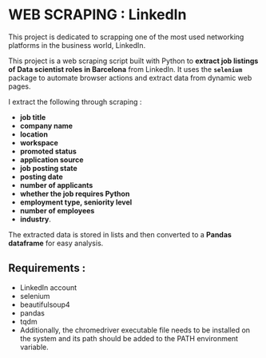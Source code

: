 # WEB SCRAPING : LinkedIn
This project is dedicated to scrapping one of the most used networking platforms in the business world, LinkedIn.

This project is a web scraping script built with Python to **extract job listings of Data scientist roles in Barcelona** from LinkedIn. It uses the **```selenium```** package to automate browser actions and extract data from dynamic web pages.

I extract the following through scraping :
- **job title**
- **company name**
- **location**  
- **workspace** 
- **promoted status**
- **application source**
- **job posting state**
- **posting date**
- **number of applicants**
- **whether the job requires Python**
- **employment type, seniority level**
- **number of employees**
- **industry**.

The extracted data is stored in lists and then converted to a **Pandas dataframe** for easy analysis.

## Requirements :
- LinkedIn account
- selenium
- beautifulsoup4
- pandas
- tqdm
- Additionally, the chromedriver executable file needs to be installed on the system and its path should be added to the PATH environment variable. 
